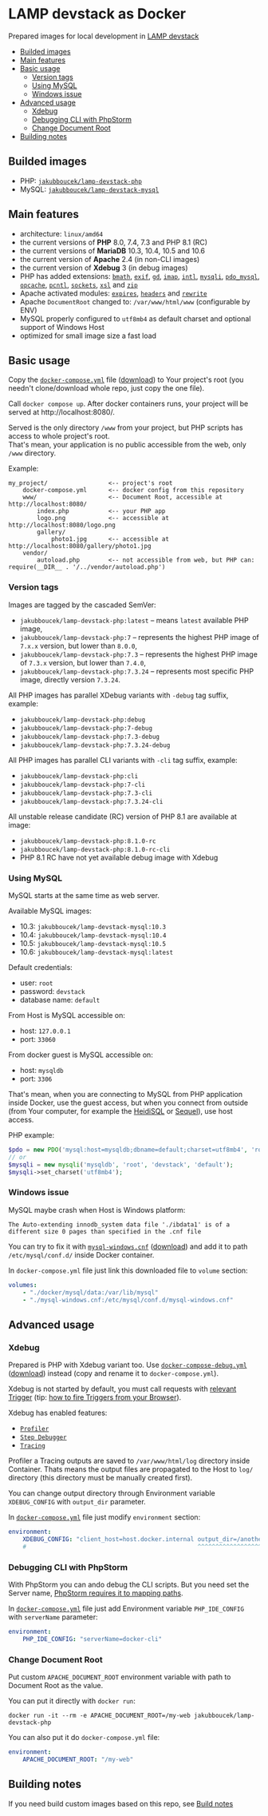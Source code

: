 # LAMP devstack as Docker
Prepared images for local development in [LAMP devstack](https://en.wikipedia.org/wiki/LAMP_(software_bundle))

* [Builded images](#builded-images)
* [Main features](#main-features)
* [Basic usage](#basic-usage)
    + [Version tags](#version-tags)
    + [Using MySQL](#using-mysql)
    + [Windows issue](#windows-issue)
* [Advanced usage](#advanced-usage)
    + [Xdebug](#xdebug)
    + [Debugging CLI with PhpStorm](#debugging-cli-with-phpstorm)
    + [Change Document Root](#change-document-root)
* [Building notes](#building-notes)


## Builded images

- PHP: [`jakubboucek/lamp-devstack-php`](https://hub.docker.com/r/jakubboucek/lamp-devstack-php)
- MySQL: [`jakubboucek/lamp-devstack-mysql`](https://hub.docker.com/r/jakubboucek/lamp-devstack-mysql)

## Main features
- architecture: `linux/amd64`
- the current versions of **PHP** 8.0, 7.4, 7.3 and PHP 8.1 (RC)
- the current versions of **MariaDB** 10.3, 10.4, 10.5 and 10.6
- the current version of **Apache** 2.4 (in non-CLI images)
- the current version of **Xdebug** 3 (in debug images)
- PHP has added extensions:
    [`bmath`](https://www.php.net/manual/en/book.bc.php),
    [`exif`](https://www.php.net/manual/en/book.exif.php),
    [`gd`](https://www.php.net/manual/en/book.image.php),
    [`imap`](https://www.php.net/manual/en/book.imap.php),
    [`intl`](https://www.php.net/manual/en/book.intl.php),
    [`mysqli`](https://www.php.net/manual/en/book.mysqli.php),
    [`pdo_mysql`](https://www.php.net/manual/en/book.pdo.php),
    [`opcache`](https://www.php.net/manual/en/book.opcache.php),
    [`pcntl`](https://www.php.net/manual/en/book.pcntl.php),
    [`sockets`](https://www.php.net/manual/en/book.sockets.php),
    [`xsl`](https://www.php.net/manual/en/book.xsl.php) and
    [`zip`](https://www.php.net/manual/en/book.zip.php)
- Apache activated modules: [`expires`](https://httpd.apache.org/docs/current/mod/mod_expires.html),
    [`headers`](https://httpd.apache.org/docs/current/mod/mod_headers.html) and
    [`rewrite`](https://httpd.apache.org/docs/current/mod/mod_rewrite.html)
- Apache `DocumentRoot` changed to: `/var/www/html/www` (configurable by ENV)
- MySQL properly configured to `utf8mb4` as default charset and optional support of Windows Host
- optimized for small image size a fast load

## Basic usage
Copy the [`docker-compose.yml`](docker-compose.yml) file
([download](https://downfile.github.io/download?url=https%3A//raw.githubusercontent.com/jakubboucek/docker-lamp-devstack/master/docker-compose.yml&file=docker-compose.yml))
to Your project's root (you needn't clone/download whole repo, just copy the one file).

Call `docker compose up`. After docker containers runs, your project will be served at http://localhost:8080/.

Served is the only directory `/www` from your project, but PHP scripts has access to whole project's root.  
That's mean, your application is no public accessible from the web, only `/www` directory.

Example:
```
my_project/                 <-- project's root
    docker-compose.yml      <-- docker config from this repository
    www/                    <-- Document Root, accessible at http://localhost:8080/
        index.php           <-- your PHP app
        logo.png            <-- accessible at http://localhost:8080/logo.png
        gallery/
            photo1.jpg      <-- accessible at http://localhost:8080/gallery/photo1.jpg
    vendor/
        autoload.php        <-- not accessible from web, but PHP can: require(__DIR__ . '/../vendor/autoload.php')
```

### Version tags
Images are tagged by the cascaded SemVer:

- `jakubboucek/lamp-devstack-php:latest` – means `latest` available PHP image,
- `jakubboucek/lamp-devstack-php:7` – represents the highest PHP image of `7.x.x` version, but lower than `8.0.0`,
- `jakubboucek/lamp-devstack-php:7.3` – represents the highest PHP image of `7.3.x` version, but lower than `7.4.0`,
- `jakubboucek/lamp-devstack-php:7.3.24` – represents most specific PHP image, directly version `7.3.24`.

All PHP images has parallel XDebug variants with `-debug` tag suffix, example:
- `jakubboucek/lamp-devstack-php:debug`
- `jakubboucek/lamp-devstack-php:7-debug`
- `jakubboucek/lamp-devstack-php:7.3-debug`
- `jakubboucek/lamp-devstack-php:7.3.24-debug`

All PHP images has parallel CLI variants with `-cli` tag suffix, example:
- `jakubboucek/lamp-devstack-php:cli`
- `jakubboucek/lamp-devstack-php:7-cli`
- `jakubboucek/lamp-devstack-php:7.3-cli`
- `jakubboucek/lamp-devstack-php:7.3.24-cli`

All unstable release candidate (RC) version of PHP 8.1 are available at image:
- `jakubboucek/lamp-devstack-php:8.1.0-rc`
- `jakubboucek/lamp-devstack-php:8.1.0-rc-cli`
- PHP 8.1 RC have not yet available debug image with Xdebug

### Using MySQL
MySQL starts at the same time as web server.

Available MySQL images:

- 10.3: `jakubboucek/lamp-devstack-mysql:10.3`
- 10.4: `jakubboucek/lamp-devstack-mysql:10.4`
- 10.5: `jakubboucek/lamp-devstack-mysql:10.5`
- 10.6: `jakubboucek/lamp-devstack-mysql:latest`

Default credentials:
- user: `root`
- password: `devstack`
- database name: `default`

From Host is MySQL accessible on:
- host: `127.0.0.1`
- port: `33060`

From docker guest is MySQL accessible on:
- host: `mysqldb`
- port: `3306`

That's mean, when you are connecting to MySQL from PHP application inside Docker, use the guest access, but when you
connect from outside (from Your computer, for example the [HeidiSQL](https://www.heidisql.com/)
or [Sequel](https://sequel-ace.com/)), use host access.

PHP example:
```php
$pdo = new PDO('mysql:host=mysqldb;dbname=default;charset=utf8mb4', 'root', 'devstack');
// or
$mysqli = new mysqli('mysqldb', 'root', 'devstack', 'default');
$mysqli->set_charset('utf8mb4');
```

### Windows issue

MySQL maybe crash when Host is Windows platform: 

```
The Auto-extending innodb_system data file './ibdata1' is of a different size 0 pages than specified in the .cnf file
```

You can try to fix it with [`mysql-windows.cnf`](mysql/mysql-windows.cnf)
([download](https://downfile.github.io/download?url=https%3A//raw.githubusercontent.com/jakubboucek/docker-lamp-devstack/master/mysql/mysql-windows.cnf))
and add it to path `/etc/mysql/conf.d/` inside Docker container.

In `docker-compose.yml` file just link this downloaded file to `volume` section:

```yaml
volumes:
    - "./docker/mysql/data:/var/lib/mysql"
    - "./mysql-windows.cnf:/etc/mysql/conf.d/mysql-windows.cnf"
```

## Advanced usage
### Xdebug
Prepared is PHP with Xdebug variant too. Use [`docker-compose-debug.yml`](docker-compose-debug.yml)
([download](https://downfile.github.io/download?url=https%3A//raw.githubusercontent.com/jakubboucek/docker-lamp-devstack/master/docker-compose-debug.yml&file=docker-compose.yml))
instead (copy and rename it to `docker-compose.yml`).

Xdebug is not started by default, you must call requests with [relevant Trigger](https://xdebug.org/docs/all_settings#start_with_request#trigger)
(tip: [how to fire Triggers from your Browser](https://www.jetbrains.com/help/phpstorm/2021.1/browser-debugging-extensions.html)).

Xdebug has enabled features:

- [`Profiler`](https://xdebug.org/docs/profiler)
- [`Step Debugger`](https://xdebug.org/docs/step_debug)
- [`Tracing`](https://xdebug.org/docs/trace)

Profiler a Tracing outputs are saved to `/var/www/html/log` directory inside Container. Thats means the output files are
propagated to the Host to `log/` directory (this directory must be manually created first).

You can change output directory through Environment variable `XDEBUG_CONFIG` with `output_dir` parameter.

In [`docker-compose.yml`](docker-compose-debug.yml) file just modify `environment` section:

```yaml
environment:
    XDEBUG_CONFIG: "client_host=host.docker.internal output_dir=/another/dir"
    #                                                ^^^^^^^^^^^^^^^^^^^^^^^
```

### Debugging CLI with PhpStorm

With PhpStorm you can ando debug the CLI scripts. But you need set the Server name,
[PhpStorm requires it to mapping paths](https://blog.jetbrains.com/phpstorm/2012/03/new-in-4-0-easier-debugging-of-remote-php-command-line-scripts/).

In [`docker-compose.yml`](docker-compose-debug.yml) file just add Environment variable `PHP_IDE_CONFIG` with `serverName` parameter:

```yaml
environment:
    PHP_IDE_CONFIG: "serverName=docker-cli"
```

### Change Document Root

Put custom `APACHE_DOCUMENT_ROOT` environment variable with path to Document Root as the value.

You can put it directly with `docker run`:

```shell
docker run -it --rm -e APACHE_DOCUMENT_ROOT=/my-web jakubboucek/lamp-devstack-php
```

You can also put it do `docker-compose.yml` file:

```yaml
environment:
    APACHE_DOCUMENT_ROOT: "/my-web"
```

## Building notes
If you need build custom images based on this repo, see [Build notes](build-notes.md)
